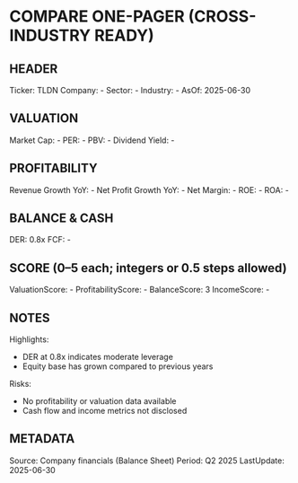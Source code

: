 # COMPARE ONE-PAGER (CROSS-INDUSTRY READY)

## HEADER
Ticker: TLDN
Company: -
Sector: -
Industry: -
AsOf: 2025-06-30

## VALUATION
Market Cap: -
PER: -
PBV: -
Dividend Yield: -

## PROFITABILITY
Revenue Growth YoY: -
Net Profit Growth YoY: -
Net Margin: -
ROE: -
ROA: -

## BALANCE & CASH
DER: 0.8x
FCF: -

## SCORE (0–5 each; integers or 0.5 steps allowed)
ValuationScore: -
ProfitabilityScore: -
BalanceScore: 3
IncomeScore: -

## NOTES
Highlights:
- DER at 0.8x indicates moderate leverage
- Equity base has grown compared to previous years

Risks:
- No profitability or valuation data available
- Cash flow and income metrics not disclosed

## METADATA
Source: Company financials (Balance Sheet)
Period: Q2 2025
LastUpdate: 2025-06-30